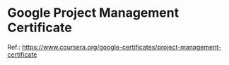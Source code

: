 # Google Project Management Certificate

Ref.: https://www.coursera.org/google-certificates/project-management-certificate
